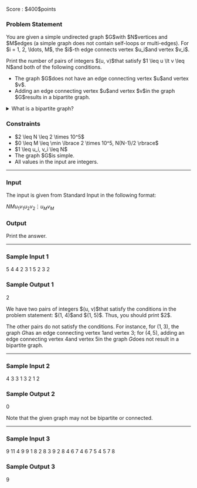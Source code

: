 
<div>

<span>

<span>

<p>
Score : $400$points
</p>

<div>

<section>

### **Problem Statement**

<p>
You are given a simple undirected graph $G$with $N$vertices and $M$edges (a simple graph does not contain self-loops or multi-edges).
For $i = 1, 2, \ldots, M$, the $i$-th edge connects vertex $u_i$and vertex $v_i$.
</p>

<p>
Print the number of pairs of integers $(u, v)$that satisfy $1 \leq u \lt v \leq N$and both of the following conditions.
</p>

<ul>

<li>
The graph $G$does not have an edge connecting vertex $u$and vertex $v$.
</li>

<li>
Adding an edge connecting vertex $u$and vertex $v$in the graph $G$results in a bipartite graph.
</li>

</ul>

<details>

<summary>
What is a bipartite graph?
</summary>

<p>
An undirected graph is said to be 
<strong>
bipartite
</strong>
if and only if one can paint each vertex black or white to satisfy the following condition.

</p>

<ul>

<li>
No edge connects vertices painted in the same color.
</li>

</ul>

</details>

</section>

</div>

<div>

<section>

### **Constraints**

<ul>

<li>
$2 \leq N \leq 2 \times 10^5$
</li>

<li>
$0 \leq M \leq \min \lbrace 2 \times 10^5, N(N-1)/2 \rbrace$
</li>

<li>
$1 \leq u_i, v_i \leq N$
</li>

<li>
The graph $G$is simple.
</li>

<li>
All values in the input are integers.
</li>

</ul>

</section>

</div>

---

<div>

<div>

<section>

### **Input**

<p>
The input is given from Standard Input in the following format:
</p>

<div>

$N$$M$$u_1$$v_1$$u_2$$v_2$$\vdots$$u_M$$v_M$
</div>

</section>

</div>

<div>

<section>

### **Output**

<p>
Print the answer.
</p>

</section>

</div>

</div>

---

<div>

<section>

### **Sample Input 1**

<div>

5 4
4 2
3 1
5 2
3 2

</div>

</section>

</div>

<div>

<section>

### **Sample Output 1**

<div>

2

</div>

<p>
We have two pairs of integers $(u, v)$that satisfy the conditions in the problem statement: $(1, 4)$and $(1, 5)$. Thus, you should print $2$.

The other pairs do not satisfy the conditions. For instance, for $(1, 3)$, the graph $G$has an edge connecting vertex $1$and vertex $3$; for $(4, 5)$, adding an edge connecting vertex $4$and vertex $5$in the graph $G$does not result in a bipartite graph.
</p>

</section>

</div>

---

<div>

<section>

### **Sample Input 2**

<div>

4 3
3 1
3 2
1 2

</div>

</section>

</div>

<div>

<section>

### **Sample Output 2**

<div>

0

</div>

<p>
Note that the given graph may not be bipartite or connected.
</p>

</section>

</div>

---

<div>

<section>

### **Sample Input 3**

<div>

9 11
4 9
9 1
8 2
8 3
9 2
8 4
6 7
4 6
7 5
4 5
7 8

</div>

</section>

</div>

<div>

<section>

### **Sample Output 3**

<div>

9

</div>

</section>

</div>

</span>

</span>

</div>
